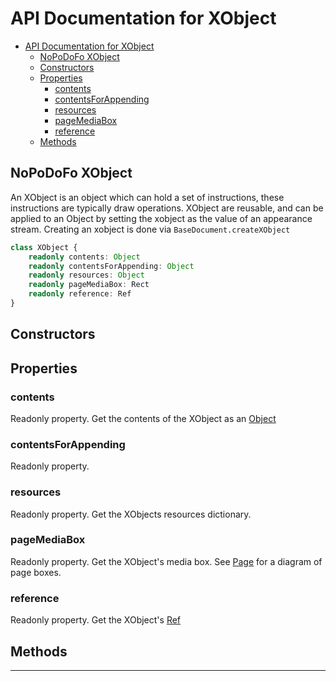 # API Documentation for XObject

- [API Documentation for XObject](#api-documentation-for-xobject)
  - [NoPoDoFo XObject](#nopodofo-xobject)
  - [Constructors](#constructors)
  - [Properties](#properties)
    - [contents](#contents)
    - [contentsForAppending](#contentsforappending)
    - [resources](#resources)
    - [pageMediaBox](#pagemediabox)
    - [reference](#reference)
  - [Methods](#methods)

## NoPoDoFo XObject

An XObject is an object which can hold a set of instructions, these instructions are typically draw operations.
XObject are reusable, and can be applied to an Object by setting the xobject as the value of an appearance stream.
Creating an xobject is done via `BaseDocument.createXObject`

```typescript
class XObject {
    readonly contents: Object
    readonly contentsForAppending: Object
    readonly resources: Object
    readonly pageMediaBox: Rect
    readonly reference: Ref
}
```

## Constructors

## Properties

### contents

Readonly property. Get the contents of the XObject as an [Object](./object.md)

### contentsForAppending

Readonly property.

### resources

Readonly property. Get the XObjects resources dictionary.

### pageMediaBox

Readonly property. Get the XObject's media box. See [Page](./page.md) for a diagram of page boxes.

### reference

Readonly property. Get the XObject's [Ref](./ref.md)

## Methods
-----------
